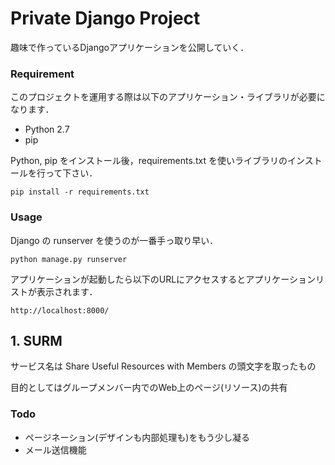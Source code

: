 # Private Django Project #

趣味で作っているDjangoアプリケーションを公開していく．

### Requirement ###

このプロジェクトを運用する際は以下のアプリケーション・ライブラリが必要になります．

- Python 2.7
- pip

Python, pip をインストール後，requirements.txt を使いライブラリのインストールを行って下さい．

    pip install -r requirements.txt

### Usage ###

Django の runserver を使うのが一番手っ取り早い．

    python manage.py runserver

アプリケーションが起動したら以下のURLにアクセスするとアプリケーションリストが表示されます．

    http://localhost:8000/

## 1. SURM ##

サービス名は Share Useful Resources with Members の頭文字を取ったもの

目的としてはグループメンバー内でのWeb上のページ(リソース)の共有

### Todo ###

- ページネーション(デザインも内部処理も)をもう少し凝る
- メール送信機能